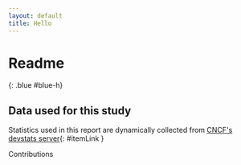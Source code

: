 ```yaml
---
layout: default
title: Hello 
---
```


# Readme
{: .blue #blue-h}

## Data used for this study

Statistics used in this report are dynamically collected from [CNCF's devstats server](https://devstats.cncf.io/){: #itemLink }

<div id="selection"></div>

Contributions

<div class="graph" data-metric="hcomcontributions" data-kind="components" data-name="k8s" data-companies="Google,IBM,Microsoft Corporation" data-periods="w,m,q,y,y10"></div>

<script src="js/script.js" data-kind="components"></script>